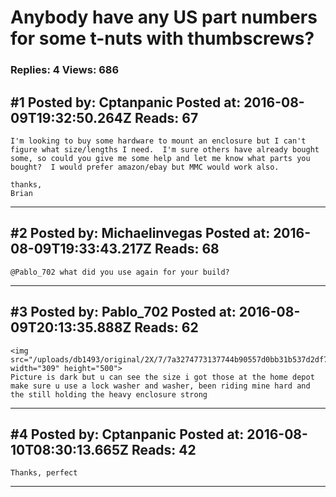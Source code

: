 # Anybody have any US part numbers for some t-nuts with thumbscrews?

### Replies: 4 Views: 686

## \#1 Posted by: Cptanpanic Posted at: 2016-08-09T19:32:50.264Z Reads: 67

```
I'm looking to buy some hardware to mount an enclosure but I can't figure what size/lengths I need.  I'm sure others have already bought some, so could you give me some help and let me know what parts you bought?  I would prefer amazon/ebay but MMC would work also.

thanks,
Brian
```

---
## \#2 Posted by: Michaelinvegas Posted at: 2016-08-09T19:33:43.217Z Reads: 68

```
@Pablo_702 what did you use again for your build?
```

---
## \#3 Posted by: Pablo_702 Posted at: 2016-08-09T20:13:35.888Z Reads: 62

```
<img src="/uploads/db1493/original/2X/7/7a3274773137744b90557d0bb31b537d2df72181.jpeg" width="309" height="500">
Picture is dark but u can see the size i got those at the home depot make sure u use a lock washer and washer, been riding mine hard and the still holding the heavy enclosure strong
```

---
## \#4 Posted by: Cptanpanic Posted at: 2016-08-10T08:30:13.665Z Reads: 42

```
Thanks, perfect
```

---
